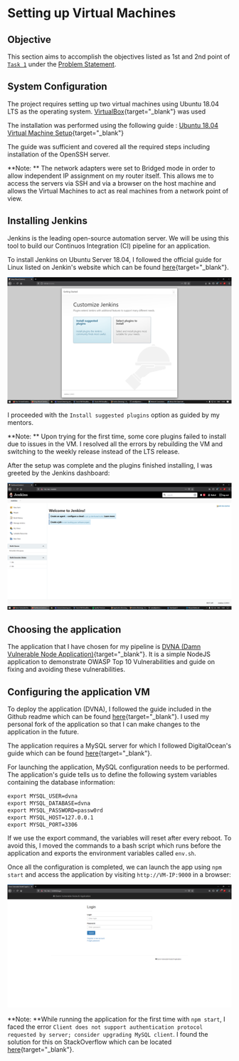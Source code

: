 # Setting up Virtual Machines

## Objective

This section aims to accomplish the objectives listed as 1st and 2nd point of [`Task 1`](../problem-statement/#task-1) under the [Problem Statement](../problem-statement).

## System Configuration

The project requires setting up two virtual machines using Ubuntu 18.04 LTS as the operating system. [VirtualBox](https://www.virtualbox.org/){target="_blank"} was used  

The installation was performed using the following guide : [Ubuntu 18.04 Virtual Machine Setup](https://codebots.com/library/techies/ubuntu-18-04-virtual-machine-setup){target="_blank"}

The guide was sufficient and covered all the required steps including installation of the OpenSSH server. 

**Note: ** The network adapters were set to Bridged mode in order to allow independent IP assignment on my router itself. This allows me to access the servers via SSH and via a browser on the host machine and allows the Virtual Machines to act as real machines from a network point of view.

## Installing Jenkins

Jenkins is the leading open-source automation server. We will be using this tool to build our Continuos Integration (CI) pipeline for an application.

To install Jenkins on Ubuntu Server 18.04, I followed the official guide for Linux listed on Jenkin's website which can be found [here](https://www.jenkins.io/doc/book/installing/linux/#debianubuntu){target="_blank"}.

![Jenkins Setup](images/Jenkins.png)

I proceeded with the `Install suggested plugins` option as guided by my mentors. 

**Note: ** Upon trying for the first time, some core plugins failed to install due to issues in the VM. I resolved all the errors by rebuilding the VM and switching to the weekly release instead of the LTS release.

After the setup was complete and the plugins finished installing, I was greeted by the Jenkins dashboard:

![Jenkins Dashboard](images/Jenkins-dashboard.png)

## Choosing the application

The application that I have chosen for my pipeline is [DVNA (Damn Vulnerable Node Application)](https://github.com/appsecco/dvna){target="_blank"}. It is a simple NodeJS application to demonstrate OWASP Top 10 Vulnerabilities and guide on fixing and avoiding these vulnerabilities. 

## Configuring the application VM

To deploy the application (DVNA), I followed the guide included in the Github readme which can be found [here](https://github.com/appsecco/dvna#manual-setup){target="_blank"}. I used my personal fork of the application so that I can make changes to the application in the future.

The application requires a MySQL server for which I followed DigitalOcean's guide which can be found [here](https://www.digitalocean.com/community/tutorials/how-to-install-mysql-on-ubuntu-18-04){target="_blank"}.

For launching the application, MySQL configuration needs to be performed. The application's guide tells us to define the following system variables containing the database information:

```
export MYSQL_USER=dvna
export MYSQL_DATABASE=dvna
export MYSQL_PASSWORD=passw0rd
export MYSQL_HOST=127.0.0.1
export MYSQL_PORT=3306
```

If we use the export command, the variables will reset after every reboot. To avoid this, I moved the commands to a bash script which runs before the application and exports the environment variables called `env.sh`.

Once all the configuration is completed, we can launch the app using `npm start` and access the application by visiting `http://VM-IP:9000` in a browser:

![DVNA Deployed!](images/DVNA.png)

**Note: **While running the application for the first time with `npm start`, I faced the error `Client does not support authentication protocol requested by server; consider upgrading MySQL client`. I found the solution for this on StackOverflow which can be located [here](https://stackoverflow.com/questions/50093144/mysql-8-0-client-does-not-support-authentication-protocol-requested-by-server){target="_blank"}. 